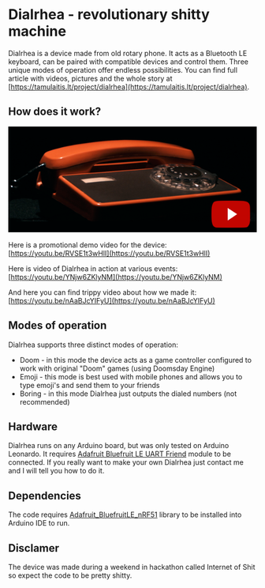 # Dialrhea - revolutionary shitty machine

Dialrhea is a device made from old rotary phone. It acts as a Bluetooth LE keyboard, can be paired with compatible devices and control them. Three unique modes of operation offer endless possibilities. You can find full article with videos, pictures and the whole story at [https://tamulaitis.lt/project/dialrhea](https://tamulaitis.lt/project/dialrhea).


## How does it work?

[![Demo video](Dialrhea.png)](https://youtu.be/RVSE1t3wHlI)

Here is a promotional demo video for the device: [https://youtu.be/RVSE1t3wHlI](https://youtu.be/RVSE1t3wHlI)

Here is video of Dialrhea in action at various events: [https://youtu.be/YNjw6ZKlyNM](https://youtu.be/YNjw6ZKlyNM)

And here you can find trippy video about how we made it: [https://youtu.be/nAaBJcYIFyU](https://youtu.be/nAaBJcYIFyU)


## Modes of operation

Dialrhea supports three distinct modes of operation: 

* Doom - in this mode the device acts as a game controller configured to work with original "Doom" games (using Doomsday Engine)
* Emoji - this mode is best used with mobile phones and allows you to type emoji's and send them to your friends
* Boring - in this mode Dialrhea just outputs the dialed numbers (not recommended)


## Hardware

Dialrhea runs on any Arduino board, but was only tested on Arduino Leonardo. It requires [Adafruit Bluefruit LE UART Friend](https://learn.adafruit.com/introducing-the-adafruit-bluefruit-le-uart-friend) module to be connected. If you really want to make your own Dialrhea just contact me and I will tell you how to do it.


## Dependencies

The code requires [Adafruit_BluefruitLE_nRF51](https://github.com/adafruit/Adafruit_BluefruitLE_nRF51) library to be installed into Arduino IDE to run.


## Disclamer

The device was made during a weekend in hackathon called Internet of Shit so expect the code to be pretty shitty.
